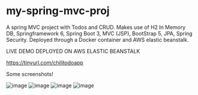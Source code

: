 # my-spring-mvc-proj
A spring MVC project with Todos and CRUD.
Makes use of H2 In Memory DB, Springframework 6, Spring Boot 3, MVC (JSP), BootStrap 5, JPA, Spring Security. Deployed through a Docker container and AWS elastic beanstalk.

LIVE DEMO DEPLOYED ON AWS ELASTIC BEANSTALK

https://tinyurl.com/chilitodoapp

Some screenshots!

![image](https://user-images.githubusercontent.com/45339645/224838730-665499cc-6c01-431b-ab8f-40ba8d2be914.png)
![image](https://user-images.githubusercontent.com/45339645/224807346-e442b492-7dad-436d-8e7a-fcda70b2382f.png)
![image](https://user-images.githubusercontent.com/45339645/224807397-43b11613-6cc2-49c9-8b73-177ef60583e4.png)
![image](https://user-images.githubusercontent.com/45339645/224807439-22246da2-11f3-45b5-a938-538e7e23b2a8.png)

